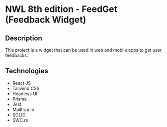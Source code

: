 # NWL 8th edition - FeedGet (Feedback Widget)

## Description

This project is a widget that can be used in web and mobile apps to get user feedbacks.

## Technologies

- React JS
- Tailwind CSS
- Headless UI
- Prisma
- Jest
- Mailtrap.io
- SOLID
- SWC.rs
